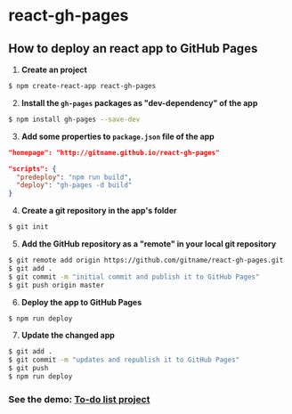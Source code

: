 # react-gh-pages
## How to deploy an react app to GitHub Pages

1. **Create an project**
```bash
$ npm create-react-app react-gh-pages
```

2. **Install the `gh-pages` packages as "dev-dependency" of the app**
```bash
$ npm install gh-pages --save-dev
```

3. **Add some properties to `package.json` file of the app**
```json
"homepage": "http://gitname.github.io/react-gh-pages"
```

```json
"scripts": {
  "predeploy": "npm run build",
  "deploy": "gh-pages -d build"
}
```

4. **Create a git repository in the app's folder**
```bash
$ git init
```

5. **Add the GitHub repository as a "remote" in your local git repository**
```bash
$ git remote add origin https://github.com/gitname/react-gh-pages.git
$ git add .
$ git commit -m "initial commit and publish it to GitHub Pages"
$ git push origin master
```

6. **Deploy the app to GitHub Pages**
```bash
$ npm run deploy
```

7. **Update the changed app**
```bash
$ git add .
$ git commit -m "updates and republish it to GitHub Pages"
$ git push
$ npm run deploy
```
### See the demo: [To-do list project](https://mwhocodes.github.io/react-gh-pages/)









